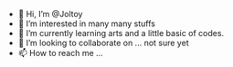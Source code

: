 - 👋 Hi, I’m @Joltoy
- 👀 I’m interested in many many stuffs
- 🌱 I’m currently learning arts and a little basic of codes.
- 💞️ I’m looking to collaborate on ... not sure yet
- 📫 How to reach me ...

<!---
Joltoy/Joltoy is a ✨ special ✨ repository because its `README.md` (this file) appears on your GitHub profile.
You can click the Preview link to take a look at your changes.
--->
